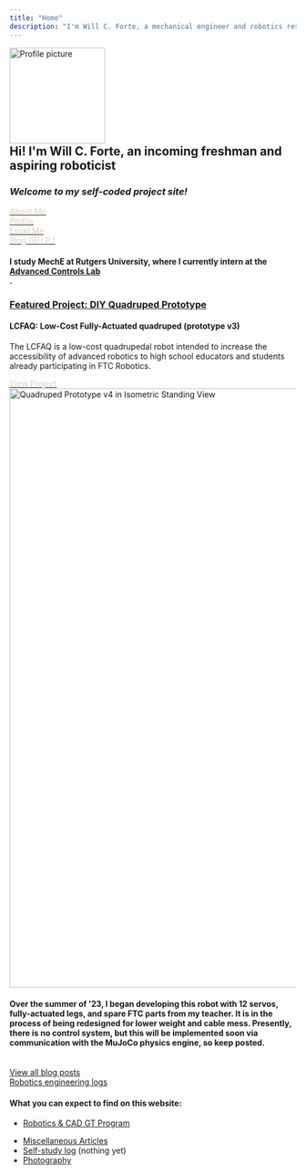 ```yaml
---
title: "Home"
description: "I'm Will C. Forte, a mechanical engineer and robotics researcher."
---
```


<div class="flex flex-col-2 mt-10 mb-0 centerelement px-20">

<img src="/img/will.png" alt="Profile picture" class="img border-black border-r-8 border-b-8" style="width: 12em;">

<div class="ml-8 mt-0" style="margin-top: -2em">

## <h2 class="mt-0 mb-0 zeromt">Hi! I'm Will C. Forte, an incoming freshman and aspiring roboticist</h2>

### <h3 class="my-0 mb-4">*Welcome to my self-coded project site!*</h3>

<div class="inline-flex">
    <a href="/about"><div class="bg-black text-white pl-4 pr-4 py-2 w-fit text-md shadow-xl mt-0 mr-2 self-center" style="color: #E0D2BD"><i  class="fa-regular fa-folder-open"></i> About Me</div></a>
    <a href="https://www.linkedin.com/in/willcforte/"><div class="bg-black text-white pl-4 pr-4 py-2 w-fit text-md shadow-xl mt-0 mr-2 self-center" style="color: #E0D2BD"><i  class="fa-brands fa-linkedin"></i> Profile</div></a>
    <a href="mailto:willcforte@gmail.com"><div class="bg-black text-white pl-4 pr-4 py-2 w-fit text-md shadow-xl mt-0 mr-2 self-center" style="color: #E0D2BD"><i  class="fa-solid fa-paper-plane"></i> Email Me</div></a>
    <a href="/articles"><div class="bg-black text-white pl-4 pr-4 py-2 w-fit text-md shadow-xl mt-0 mr-2 self-center" style="color: #E0D2BD"><i  class="fa-solid fa-square-rss"></i> Blog (W.I.P.)</div></a>
</div>

</div>

</div>

<div class="lg:px-20 md:px-0 sm:px-0 centerelement">

#### I study MechE at Rutgers University, where I currently intern at the <div class="link inline"><a href="https://www.laurentburlion.com/">Advanced Controls Lab</a></div>.

</div>

<div class="flex flex-col-2 mt-20 mb-10 centerelement">
        <div class="flex flex-col">
            <h3><span class="link"><a href="/robotics/quadruped">Featured Project: DIY Quadruped Prototype</a></span></h3>
            <h4>LCFAQ: Low-Cost Fully-Actuated quadruped (prototype v3)</h4>
            <p>The LCFAQ is a low-cost quadrupedal robot intended to increase the accessibility of advanced robotics to high school educators and students already participating in FTC Robotics.</p>
            <a href="/robotics/quadruped"><div class="bg-black text-white pl-4 pr-4 py-2 w-fit text-2xl shadow-xl mb-5 m-auto mt-5 self-center" style="color: #E0D2BD">View Project <i  class="fa-sharp fa-solid fa-chevron-right"></i></div></a>
        </div>
        <div class="ml-8">
            <a href="/robotics/quadruped">
                <img src="media/quad_canon_prone.JPG" alt="Quadruped Prototype v4 in Isometric Standing View" class="img border-black border-r-8 border-b-8" style="width: 75em;">
            </a>
        </div>
    </div>

<!-- ### <span class="link centerelement">[Featured Project: DIY Quadruped Prototype](/robotics/quadruped) -->

<!-- <a href="/robotics/quadruped">![Quadruped Beta Prototype](media/quadruped_v1.png){.img .border-black .border-r-8 .border-b-8}</a> -->

#### <span class="centerelement">Over the summer of '23, I began developing this robot with 12 servos, fully-actuated legs, and spare FTC parts from my teacher. It is in the process of being redesigned for lower weight and cable mess. Presently, there is no control system, but this will be implemented soon via communication with the MuJoCo physics engine, so keep posted.</span>

<br>

<div class="bg-black text-white pl-4 py-2 w-fit text-2xl shadow-xl mb-5 spacei">
    <a href="/articles" class="nounderline">
        View all blog posts
        <i class="fa-regular fa-file-lines text-white mr-2"></i>
        <div class="inline text-white px-6 py-2 w-fit font-bold hover:bg-white hover:text-black transition ease-in-out duration-700 not-italic font-bold text-md"> <i class="fa-solid fa-arrow-right"></i> </div>
    </a>
</div>

<div class="bg-black text-white pl-4 py-2 w-fit text-2xl shadow-xl mb-5 spacei">
    <a href="/robotics" class="nounderline">
        Robotics engineering logs
        <i class="fa-regular fa-note-sticky mr-2"></i>
        <div class="inline text-white px-6 py-2 w-fit font-bold hover:bg-white hover:text-black transition ease-in-out duration-700 not-italic font-bold text-md"> <i class="fa-solid fa-arrow-right"></i> </div>
    </a>
</div>

#### What you can expect to find on this website:

- [Robotics \& CAD GT Program](/robotics)

<!-- ### - [Math w/ $\LaTeX$](/calculus) -->

- [Miscellaneous Articles](/articles)
- [Self-study log](/self-study) (nothing yet)
- [Photography](/photography)